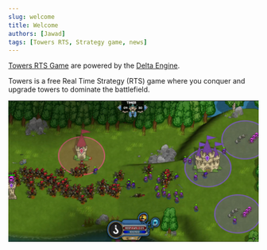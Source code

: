 ```yaml
---
slug: welcome
title: Welcome
authors: [Jawad]
tags: [Towers RTS, Strategy game, news]
---
```


[Towers RTS Game](https://towersgame.net/) are powered by the [Delta Engine](https://deltaengine.net/).

Towers is a free Real Time Strategy (RTS) game where you conquer and upgrade towers to dominate the battlefield.

![Docusaurus Plushie](./DemoIsland.jpg)